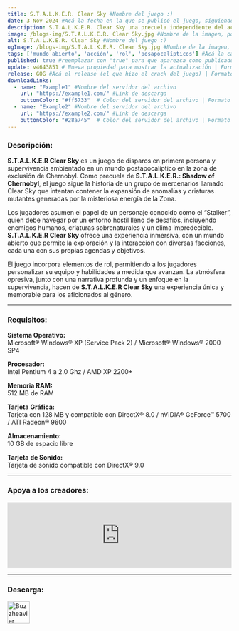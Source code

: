 ```yaml
---
title: S.T.A.L.K.E.R. Clear Sky #Nombre del juego :)
date: 3 Nov 2024 #Acá la fecha en la que se publicó el juego, siguiendo este formato: Dia "30", Mes "Oct", Año "2024" = como debe quedar: 30 Oct 2024
description: S.T.A.L.K.E.R. Clear Sky una precuela independiente del aclamado S.T.A.L.K.E.R. Shadow of Chernobyl, donde conocerás la historia del grupo Cielo Despejado, cuya intención es investigar la Zona para entenderla mejor. #Acá una mini descripción del juego
image: /blogs-img/S.T.A.L.K.E.R. Clear Sky.jpg #Nombre de la imagen, por lo general es exactamente el mismo nombre que el juego excluyendo lo ":" (Dos puntos)
alt: S.T.A.L.K.E.R. Clear Sky #Nombre del juego :)
ogImage: /blogs-img/S.T.A.L.K.E.R. Clear Sky.jpg #Nombre de la imagen, por lo general es exactamente el mismo nombre que el juego excluyendo lo ":" (Dos puntos)
tags: ['mundo abierto', 'acción', 'rol', 'posapocalípticos'] #Acá la categoría o categorías del juego, si es más de una se coloca en este formato: ['categoría1', 'categoría2']
published: true #reemplazar con "true" para que aparezca como publicado
update: v4643851 # Nueva propiedad para mostrar la actualización | Formato: v1.0.0
release: GOG #Acá el release (el que hizo el crack del juego) | Formato: Nicolhetti
downloadLinks:
  - name: "Example1" #Nombre del servidor del archivo
    url: "https://example1.com/" #Link de descarga
    buttonColor: "#ff5733"  # Color del servidor del archivo | Formato hexadecimal | MediaFire: #0171F0 | Buzzheavier: #FF6600 |
  - name: "Example2" #Nombre del servidor del archivo
    url: "https://example2.com/" #Link de descarga
    buttonColor: "#28a745"  # Color del servidor del archivo | Formato hexadecimal | MediaFire: #0171F0 | Buzzheavier: #FF6600 |
---
```


<!--En VSCode seleccionando una palabra, por ejemplo: "S.T.A.L.K.E.R Clear Sky" y apretando Ctrl+F2 se seleccionan todas las palabras iguales-->

### Descripción:
**S.T.A.L.K.E.R Clear Sky** es un juego de disparos en primera persona y supervivencia ambientado en un mundo postapocalíptico en la zona de exclusión de Chernobyl. Como precuela de **S.T.A.L.K.E.R.: Shadow of Chernobyl**, el juego sigue la historia de un grupo de mercenarios llamado Clear Sky que intentan contener la expansión de anomalías y criaturas mutantes generadas por la misteriosa energía de la Zona. 

Los jugadores asumen el papel de un personaje conocido como el “Stalker”, quien debe navegar por un entorno hostil lleno de desafíos, incluyendo enemigos humanos, criaturas sobrenaturales y un clima impredecible. **S.T.A.L.K.E.R Clear Sky** ofrece una experiencia inmersiva, con un mundo abierto que permite la exploración y la interacción con diversas facciones, cada una con sus propias agendas y objetivos. 

El juego incorpora elementos de rol, permitiendo a los jugadores personalizar su equipo y habilidades a medida que avanzan. La atmósfera opresiva, junto con una narrativa profunda y un enfoque en la supervivencia, hacen de **S.T.A.L.K.E.R Clear Sky** una experiencia única y memorable para los aficionados al género.

<!--Prompt para Chat-GPT: Hazme una descripción para el juego "S.T.A.L.K.E.R Clear Sky" y cada que menciones "S.T.A.L.K.E.R Clear Sky" ponlo en negrita -->

---

### Requisitos:
**Sistema Operativo:**  
Microsoft® Windows® XP (Service Pack 2) / Microsoft® Windows® 2000 SP4

**Procesador:**  
Intel Pentium 4 a 2.0 Ghz / AMD XP 2200+

**Memoria RAM:**  
512 MB de RAM

**Tarjeta Gráfica:**  
Tarjeta con 128 MB y compatible con DirectX® 8.0 / nVIDIA® GeForce™ 5700 / ATI Radeon® 9600

**Almacenamiento:**   
10 GB de espacio libre

**Tarjeta de Sonido:**  
Tarjeta de sonido compatible con DirectX® 9.0

<!--Si falta o sobra un requisito se quita o se agrega manteniendo el mismo formato-->

---

### Apoya a los creadores:
<iframe src="https://store.steampowered.com/widget/20510/" frameborder="0" style="background-color: transparent; width: 100% !important; aspect-ratio: 646 / 190;"></iframe>

<!--Reemplazar los numeros (AppID) del juego (en este caso 2668510) por el numero (AppID) correspondiente con el juego a publicar-->
<!--El AppID se encuentra en la URL del Juego en Steam-->

---

### Descarga:

[<img src="https://gist.github.com/cxmeel/0dbc95191f239b631c3874f4ccf114e2/raw/download.svg" alt="Buzzheavier" height="50" />](https://buzzheavier.com/f/GbFLk44w8AA)

<!-- # se debe reemplazar por el link de descarga-->

<!--NOMBRE-DEL-SERVICIO se debe reemplazar por el servicio donde está subido el juego-->
